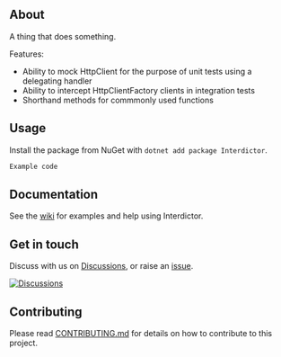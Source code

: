 ﻿## About

A thing that does something.

Features:
 - Ability to mock HttpClient for the purpose of unit tests using a delegating handler
 - Ability to intercept HttpClientFactory clients in integration tests
 - Shorthand methods for commmonly used functions

## Usage
Install the package from NuGet with `dotnet add package Interdictor`.

```csharp
Example code
```

## Documentation
See the [wiki](https://github.com/robertcoltheart/Interdictor/wiki) for examples and help using Interdictor.

## Get in touch
Discuss with us on [Discussions](https://github.com/robertcoltheart/Interdictor/discussions), or raise an [issue](https://github.com/robertcoltheart/Interdictor/issues).

[![Discussions](https://img.shields.io/badge/DISCUSS-ON%20GITHUB-yellow?style=for-the-badge)](https://github.com/robertcoltheart/Interdictor/discussions)

## Contributing
Please read [CONTRIBUTING.md](CONTRIBUTING.md) for details on how to contribute to this project.
